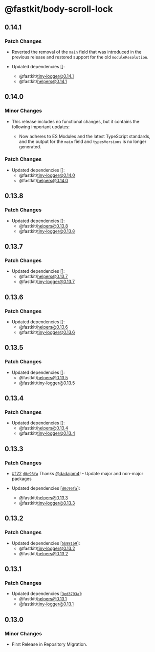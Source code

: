 # @fastkit/body-scroll-lock

## 0.14.1

### Patch Changes

- Reverted the removal of the `main` field that was introduced in the previous release and restored support for the old `moduleResolution`.

- Updated dependencies []:
  - @fastkit/tiny-logger@0.14.1
  - @fastkit/helpers@0.14.1

## 0.14.0

### Minor Changes

- This release includes no functional changes, but it contains the following important updates:

  - Now adheres to ES Modules and the latest TypeScript standards, and the output for the `main` field and `typesVersions` is no longer generated.

### Patch Changes

- Updated dependencies []:
  - @fastkit/tiny-logger@0.14.0
  - @fastkit/helpers@0.14.0

## 0.13.8

### Patch Changes

- Updated dependencies []:
  - @fastkit/helpers@0.13.8
  - @fastkit/tiny-logger@0.13.8

## 0.13.7

### Patch Changes

- Updated dependencies []:
  - @fastkit/helpers@0.13.7
  - @fastkit/tiny-logger@0.13.7

## 0.13.6

### Patch Changes

- Updated dependencies []:
  - @fastkit/helpers@0.13.6
  - @fastkit/tiny-logger@0.13.6

## 0.13.5

### Patch Changes

- Updated dependencies []:
  - @fastkit/helpers@0.13.5
  - @fastkit/tiny-logger@0.13.5

## 0.13.4

### Patch Changes

- Updated dependencies []:
  - @fastkit/helpers@0.13.4
  - @fastkit/tiny-logger@0.13.4

## 0.13.3

### Patch Changes

- [#122](https://github.com/dadajam4/fastkit/pull/122) [`d0c96fa`](https://github.com/dadajam4/fastkit/commit/d0c96faf96b6c91bcb8bc0b1ca9d22fc8ede303e) Thanks [@dadajam4](https://github.com/dadajam4)! - Update major and non-major packages

- Updated dependencies [[`d0c96fa`](https://github.com/dadajam4/fastkit/commit/d0c96faf96b6c91bcb8bc0b1ca9d22fc8ede303e)]:
  - @fastkit/helpers@0.13.3
  - @fastkit/tiny-logger@0.13.3

## 0.13.2

### Patch Changes

- Updated dependencies [[`5b881b9`](https://github.com/dadajam4/fastkit/commit/5b881b94ce1852c12cc3c8f6954564d5235cba4d)]:
  - @fastkit/tiny-logger@0.13.2
  - @fastkit/helpers@0.13.2

## 0.13.1

### Patch Changes

- Updated dependencies [[`3ed3703a`](https://github.com/dadajam4/fastkit/commit/3ed3703aa9092bf47caed6ec192ef4d5a7621d34)]:
  - @fastkit/helpers@0.13.1
  - @fastkit/tiny-logger@0.13.1

## 0.13.0

### Minor Changes

- First Release in Repository Migration.
